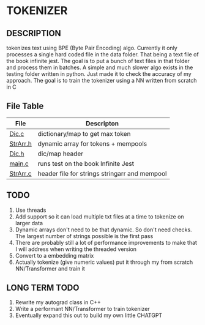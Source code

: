 # TOKENIZER

## DESCRIPTION
tokenizes text using BPE (Byte Pair Encoding) algo.
Currently it only processes a single hard coded file 
in the data folder. That being a text file of the book 
infinite jest. The goal is to put a bunch of text files 
in that folder and process them in batches. A simple and much 
slower algo exists in the testing folder written in python.
Just made it to check the accuracy of my approach.
The goal is to train the tokenizer using a NN written 
from scratch in C

## File Table

| File | Descripton |
| --------- | --------------------- |
| [Dic.c](src/Dic.c) | dictionary/map to get max token |
| [StrArr.h](src/StrArr.h) | dynamic array for tokens + mempools |
| [Dic.h](src/Dic.h) | dic/map header |
| [main.c](src/main.c) | runs test on the book Infinite Jest |
| [StrArr.c](src/StrArr.c) | header file for strings stringarr and mempool |


## TODO
1. Use threads 
2. Add support so it can load multiple txt files at a time to tokenize on larger data
3. Dynamic arrays don't need to be that dynamic. So don't need checks. The largest number of strings possible is the first pass
4. There are probably still a lot of performance improvements to make that I will address when writing the threaded version
5. Convert to a embedding matrix
6. Actually tokenize (give numeric values) put it through my from scratch NN/Transformer and train it 



## LONG TERM TODO
1. Rewrite my autograd class in C++
2. Write a performant NN/Transformer to train tokenizer 
3. Eventually expand this out to build my own little CHATGPT



